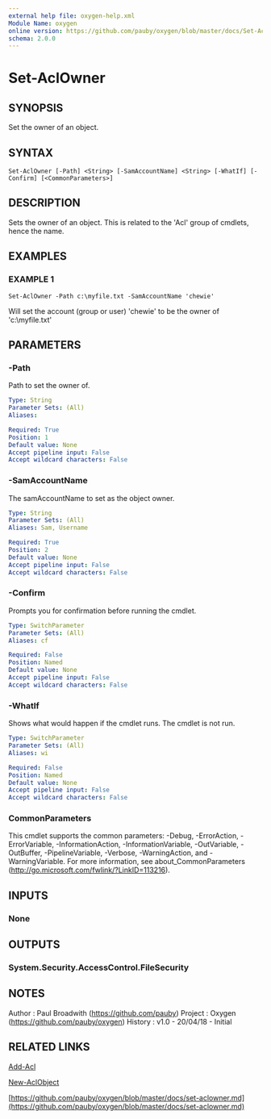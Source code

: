 ```yaml
---
external help file: oxygen-help.xml
Module Name: oxygen
online version: https://github.com/pauby/oxygen/blob/master/docs/Set-AclOwner.md
schema: 2.0.0
---
```


# Set-AclOwner

## SYNOPSIS
Set the owner of an object.

## SYNTAX

```
Set-AclOwner [-Path] <String> [-SamAccountName] <String> [-WhatIf] [-Confirm] [<CommonParameters>]
```

## DESCRIPTION
Sets the owner of an object.
This is related to the 'Acl' group of cmdlets, hence the name.

## EXAMPLES

### EXAMPLE 1
```
Set-AclOwner -Path c:\myfile.txt -SamAccountName 'chewie'
```

Will set the account (group or user) 'chewie' to be the owner of 'c:\myfile.txt'

## PARAMETERS

### -Path
Path to set the owner of.

```yaml
Type: String
Parameter Sets: (All)
Aliases:

Required: True
Position: 1
Default value: None
Accept pipeline input: False
Accept wildcard characters: False
```

### -SamAccountName
The samAccountName to set as the object owner.

```yaml
Type: String
Parameter Sets: (All)
Aliases: Sam, Username

Required: True
Position: 2
Default value: None
Accept pipeline input: False
Accept wildcard characters: False
```

### -Confirm
Prompts you for confirmation before running the cmdlet.

```yaml
Type: SwitchParameter
Parameter Sets: (All)
Aliases: cf

Required: False
Position: Named
Default value: None
Accept pipeline input: False
Accept wildcard characters: False
```

### -WhatIf
Shows what would happen if the cmdlet runs.
The cmdlet is not run.

```yaml
Type: SwitchParameter
Parameter Sets: (All)
Aliases: wi

Required: False
Position: Named
Default value: None
Accept pipeline input: False
Accept wildcard characters: False
```

### CommonParameters
This cmdlet supports the common parameters: -Debug, -ErrorAction, -ErrorVariable, -InformationAction, -InformationVariable, -OutVariable, -OutBuffer, -PipelineVariable, -Verbose, -WarningAction, and -WarningVariable.
For more information, see about_CommonParameters (http://go.microsoft.com/fwlink/?LinkID=113216).

## INPUTS

### None

## OUTPUTS

### System.Security.AccessControl.FileSecurity

## NOTES
Author  : Paul Broadwith (https://github.com/pauby)
Project : Oxygen (https://github.com/pauby/oxygen)
History : v1.0 - 20/04/18 - Initial

## RELATED LINKS

[Add-Acl]()

[New-AclObject]()

[https://github.com/pauby/oxygen/blob/master/docs/set-aclowner.md](https://github.com/pauby/oxygen/blob/master/docs/set-aclowner.md)

